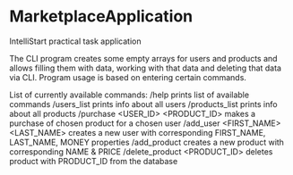 # MarketplaceApplication
IntelliStart practical task application

The CLI program creates some empty arrays for users and products
and allows filling them with data, working with that data and deleting that data via CLI.
Program usage is based on entering certain commands.

List of currently available commands:
    /help
    	prints list of available commands
    /users_list
    	prints info about all users
    /products_list
    	prints info about all products
    /purchase <USER_ID> <PRODUCT_ID>
    	makes a purchase of chosen product for a chosen user
    /add_user <FIRST_NAME> <LAST_NAME> <MONEY>
    	creates a new user with corresponding FIRST_NAME, LAST_NAME, MONEY properties
    /add_product <NAME> <PRICE>
    	creates a new product with corresponding NAME & PRICE
    /delete_product <PRODUCT_ID>
    	deletes product with PRODUCT_ID from the database
